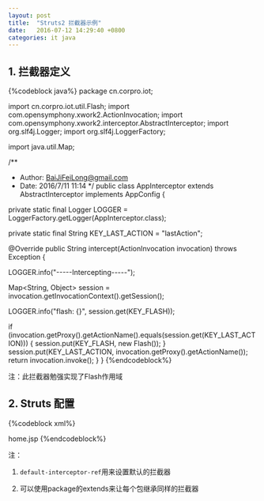 ```yaml
---
layout: post
title:  "Struts2 拦截器示例"
date:   2016-07-12 14:29:40 +0800
categories: it java
---
```


## 1. 拦截器定义

{%codeblock java%}
package cn.corpro.iot;

import cn.corpro.iot.util.Flash;
import com.opensymphony.xwork2.ActionInvocation;
import com.opensymphony.xwork2.interceptor.AbstractInterceptor;
import org.slf4j.Logger;
import org.slf4j.LoggerFactory;

import java.util.Map;

/**
* Author: BaiJiFeiLong@gmail.com
* Date: 2016/7/11 11:14
*/
public class AppInterceptor extends AbstractInterceptor implements AppConfig {

private static final Logger LOGGER = LoggerFactory.getLogger(AppInterceptor.class);

private static final String KEY_LAST_ACTION = "lastAction";

@Override
public String intercept(ActionInvocation invocation) throws Exception {

LOGGER.info("-----Intercepting-----");

Map<String, Object> session = invocation.getInvocationContext().getSession();

LOGGER.info("flash: {}", session.get(KEY_FLASH));

if (invocation.getProxy().getActionName().equals(session.get(KEY_LAST_ACTION))) {
session.put(KEY_FLASH, new Flash());
}
session.put(KEY_LAST_ACTION, invocation.getProxy().getActionName());
return invocation.invoke();
}
}
{%endcodeblock%}

注：此拦截器勉强实现了Flash作用域

## 2. Struts 配置

{%codeblock xml%}
<?xml version="1.0" encoding="UTF-8" ?>
<!DOCTYPE struts PUBLIC
"-//Apache Software Foundation//DTD Struts Configuration 2.3//EN"
"http://struts.apache.org/dtds/struts-2.3.dtd">
<struts>
<constant name="struts.convention.result.path" value="/"/>
<constant name="struts.custom.i18n.resources" value="i18n"/>

<package name="base" extends="struts-default">
<interceptors>
<interceptor name="appInterceptor" class="cn.corpro.iot.AppInterceptor"/>
<interceptor-stack name="appInterceptorStack">
<interceptor-ref name="appInterceptor"/>
<interceptor-ref name="defaultStack"/>
</interceptor-stack>
</interceptors>

<default-interceptor-ref name="appInterceptorStack"/>
</package>

<package name="root" extends="base">
<action name="" class="cn.corpro.iot.action.HomeAction" method="index">
<result>home.jsp</result>
</action>

<action name="redirect" class="cn.corpro.iot.action.HomeAction" method="redirect">
</action>
</package>
</struts>
{%endcodeblock%}

注：

1. `default-interceptor-ref`用来设置默认的拦截器

2. 可以使用package的extends来让每个包继承同样的拦截器
